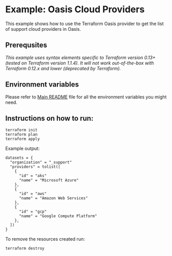 # Example: Oasis Cloud Providers

This example shows how to use the Terraform Oasis provider to get the list of support cloud providers in Oasis.

## Prerequsites

*This example uses syntax elements specific to Terraform version 0.13+ (tested on Terraform version 1.1.4).
It will not work out-of-the-box with Terraform 0.12.x and lower (deprecated by Terraform).*

## Environment variables
Please refer to [Main README](../../README.md) file for all the environment variables you might need.

## Instructions on how to run:
```
terraform init
terraform plan
terraform apply
```

Example output: 
```hcl
datasets = {
  "organization" = "_support"
  "providers" = tolist([
    {
      "id" = "aks"
      "name" = "Microsoft Azure"
    },
    {
      "id" = "aws"
      "name" = "Amazon Web Services"
    },
    {
      "id" = "gcp"
      "name" = "Google Compute Platform"
    },
  ])
}
```

To remove the resources created run:
```
terraform destroy
``` 